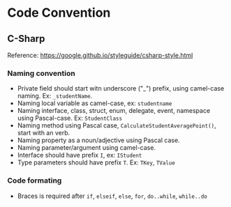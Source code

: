 # Code Convention

## C-Sharp
Reference: https://google.github.io/styleguide/csharp-style.html

### Naming convention
- Private field should start witn underscore ("_") prefix, using camel-case naming. Ex: `_studentName`.
- Naming local variable as camel-case, ex: `studentname`
- Naming interface, class, struct, enum, delegate, event, namespace using Pascal-case. Ex: `StudentClass`
- Naming method using Pascal case, `CalculateStudentAveragePoint()`, start with an verb.
- Naming property as a noun/adjective using Pascal case.
- Naming parameter/argument using camel-case.
- Interface should have prefix `I`, ex: `IStudent`
- Type parameters should have prefix `T`. Ex: `TKey`, `TValue`

### Code formating
- Braces is required after `if`, `elseif`, `else`, `for`, `do..while`, `while..do`
